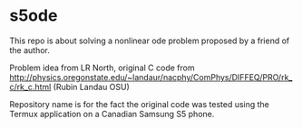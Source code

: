 
# s5ode
This repo is about solving a nonlinear ode problem proposed by a friend of the author. 

Problem idea from LR North, original C code from http://physics.oregonstate.edu/~landaur/nacphy/ComPhys/DIFFEQ/PRO/rk_c/rk_c.html
(Rubin Landau OSU)

Repository name is for the fact the original code was tested using the Termux application on a Canadian Samsung S5 phone.